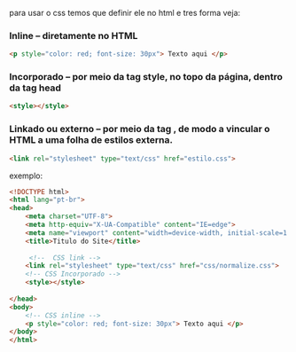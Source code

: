 para usar o css temos que definir ele no html e tres forma veja:

### Inline – diretamente no HTML
~~~html
<p style="color: red; font-size: 30px"> Texto aqui </p>
~~~

### Incorporado – por meio da tag style, no topo da página, dentro da tag head
~~~html
<style></style>
~~~

### Linkado ou externo – por meio da tag <link>, de modo a vincular o HTML a uma folha de estilos externa. 

~~~html
<link rel="stylesheet" type="text/css" href="estilo.css"> 
~~~

exemplo:

~~~~html
<!DOCTYPE html>
<html lang="pt-br">
<head>
    <meta charset="UTF-8">
    <meta http-equiv="X-UA-Compatible" content="IE=edge">
    <meta name="viewport" content="width=device-width, initial-scale=1.0">
    <title>Titulo do Site</title>
    
     <!--  CSS link -->
    <link rel="stylesheet" type="text/css" href="css/normalize.css">
    <!-- CSS Incorporado -->
    <style></style>
    
</head>
<body>
    <!-- CSS inline -->
    <p style="color: red; font-size: 30px"> Texto aqui </p>
</body>
</html>

